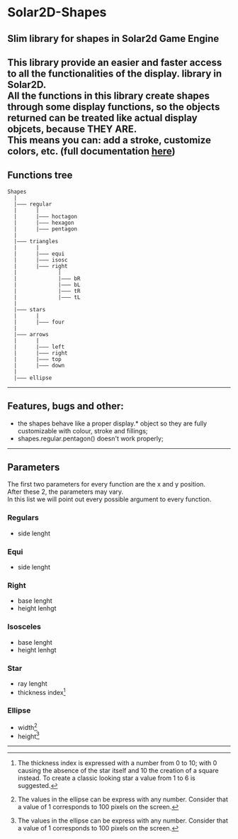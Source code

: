 # Solar2D-Shapes

## Slim library for shapes in Solar2d Game Engine  
This library provide an easier and faster access to all the functionalities of the display. library in Solar2D.  
All the functions in this library create shapes through some display functions, so the objects returned can be treated like actual display objcets, because THEY ARE.  
This means you can: add a stroke, customize colors, etc. (full documentation [here](https://docs.coronalabs.com/guide/media/displayObjects/index.html))
---   
## Functions tree
```
Shapes
  |
  |——— regular
  |      |
  |      |——— hoctagon
  |      |——— hexagon
  |      |——— pentagon
  |
  |——— triangles
  |      |
  |      |——— equi
  |      |——— isosc
  |      |——— right
  |             |
  |             |——— bR
  |             |——— bL
  |             |——— tR
  |             |——— tL
  |
  |——— stars
  |      |
  |      |——— four
  |
  |——— arrows
  |      |
  |      |——— left
  |      |——— right
  |      |——— top
  |      |——— down
  |
  |——— ellipse
```
---
## Features, bugs and other:
* the shapes behave like a proper display.* object so they are fully customizable with colour, stroke and fillings;
* shapes.regular.pentagon() doesn't work properly;
---
## Parameters
The first two parameters for every function are the x and y position.  
After these 2, the parameters may vary.  
In this list we will point out every possible argument to every function.
### Regulars
* side lenght
### Equi
* side lenght
### Right
* base lenght
* height lenhgt
### Isosceles
* base lenght
* height lenhgt
### Star
* ray lenght
* thickness index[^1]
### Ellipse
* width[^2]
* height[^2]
---
  [^1]: The thickness index is expressed with a number from 0 to 10; with 0 causing the absence of the star itself and 10 the creation of a square instead. To create a classic looking star a value from 1 to 6 is suggested.  
  [^2]: The values in the ellipse can be express with any number. Consider that a value of 1 corresponds to 100 pixels on the screen.
